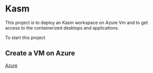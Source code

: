# Kasm
This project is to deploy an Kasm workspace on Azure Vm and to get access to the containerized desktops and applications.

To start this project 

## Create a VM on Azure  
[Azure](https://https://azure.microsoft.com/en-us/)
